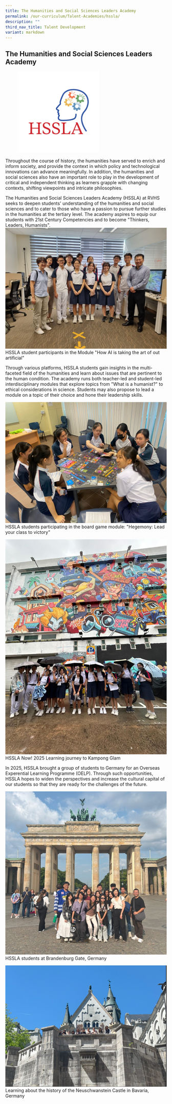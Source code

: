```yaml
---
title: The Humanities and Social Sciences Leaders Academy
permalink: /our-curriculum/Talent-Academies/hssla/
description: ""
third_nav_title: Talent Development
variant: markdown
---
```

## The Humanities and Social Sciences Leaders Academy

<figure><img style="width:60%" src="/images/hssla%20logo.png"></figure>

Throughout the course of history, the humanities have served to enrich and inform society, and provide the context in which policy and technological innovations can advance meaningfully. In addition, the humanities and social sciences also have an important role to play in the development of critical and independent thinking as learners grapple with changing contexts, shifting viewpoints and intricate philosophies. 

The Humanities and Social Sciences Leaders Academy (HSSLA) at RVHS seeks to deepen students' understanding of the humanities and social sciences and to cater to those who have a passion to pursue further studies in the humanities at the tertiary level. The academy aspires to equip our students with 21st Century Competencies and to become "Thinkers, Leaders, Humanists".
![](/images/2025/Module__How_AI_is_taking_the__art__out_of__artificial_.jpg)
HSSLA student participants in the Module "How AI is taking the art of out artificial"

Through various platforms, HSSLA students gain insights in the multi-faceted field of the humanities and learn about issues that are pertinent to the human condition. The academy runs both teacher-led and student-led interdisciplinary modules that explore topics from "What is a humanist?" to ethical considerations in science. Students may also propose to lead a module on a topic of their choice and hone their leadership skills.

![](/images/2025/Fighting_it_out_in_the_module_Hegemony__Lead_your_class_to_victory.jpg)
HSSLA students participating in the board game module: "Hegemony: Lead your class to victory"

![](/images/2025/HSSLA_Now__2025_Learning_journey_to_Kampong_Glam.jpg)
HSSLA Now! 2025 Learning journey to Kampong Glam

In 2025, HSSLA brought a group of students to Germany for an Overseas Experential Learning Programme (OELP). Through such opportunities, HSSLA hopes to widen the perspectives and increase the cultural capital of our students so that they are ready for the challenges of the future.

![](/images/2025/Humanities_and_Social_Sciences_Leaders_Academy_students_at_Brandenburg_Gate__Germany.jpg)
HSSLA students at Brandenburg Gate, Germany

![](/images/2025/Screenshot_2025_09_03_091536.png)
Learning about the history of the Neuschwanstein Castle in Bavaria, Germany